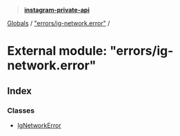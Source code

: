 > **[instagram-private-api](../README.md)**

[Globals](../globals.md) / ["errors/ig-network.error"](_errors_ig_network_error_.md) /

# External module: "errors/ig-network.error"

## Index

### Classes

* [IgNetworkError](../classes/_errors_ig_network_error_.ignetworkerror.md)